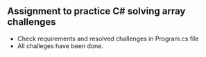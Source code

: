 ## Assignment to practice C# solving array challenges

- Check requirements and resolved challenges in Program.cs file
- All challeges have been done. 

